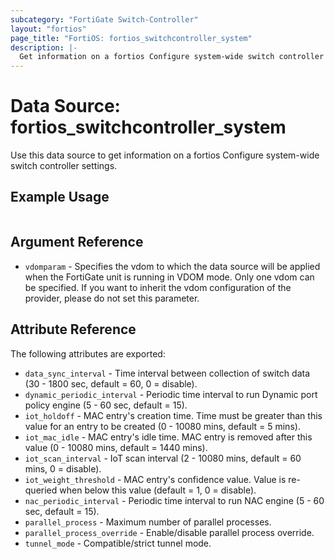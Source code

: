 ```yaml
---
subcategory: "FortiGate Switch-Controller"
layout: "fortios"
page_title: "FortiOS: fortios_switchcontroller_system"
description: |-
  Get information on a fortios Configure system-wide switch controller settings.
---
```


# Data Source: fortios_switchcontroller_system
Use this data source to get information on a fortios Configure system-wide switch controller settings.


## Example Usage

```hcl

```

## Argument Reference

* `vdomparam` - Specifies the vdom to which the data source will be applied when the FortiGate unit is running in VDOM mode. Only one vdom can be specified. If you want to inherit the vdom configuration of the provider, please do not set this parameter.

## Attribute Reference

The following attributes are exported:

* `data_sync_interval` - Time interval between collection of switch data (30 - 1800 sec, default = 60, 0 = disable).
* `dynamic_periodic_interval` - Periodic time interval to run Dynamic port policy engine (5 - 60 sec, default = 15).
* `iot_holdoff` - MAC entry's creation time. Time must be greater than this value for an entry to be created (0 - 10080 mins, default = 5 mins).
* `iot_mac_idle` - MAC entry's idle time. MAC entry is removed after this value (0 - 10080 mins, default = 1440 mins).
* `iot_scan_interval` - IoT scan interval (2 - 10080 mins, default = 60 mins, 0 = disable).
* `iot_weight_threshold` - MAC entry's confidence value. Value is re-queried when below this value (default = 1, 0 = disable).
* `nac_periodic_interval` - Periodic time interval to run NAC engine (5 - 60 sec, default = 15).
* `parallel_process` - Maximum number of parallel processes.
* `parallel_process_override` - Enable/disable parallel process override.
* `tunnel_mode` - Compatible/strict tunnel mode.
